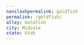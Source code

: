 ```yaml
---
﻿nonslashpermalink: goldfish
permalink: /goldfish/
alley: Goldfish
city: Midvale
state: Utah
---
```


